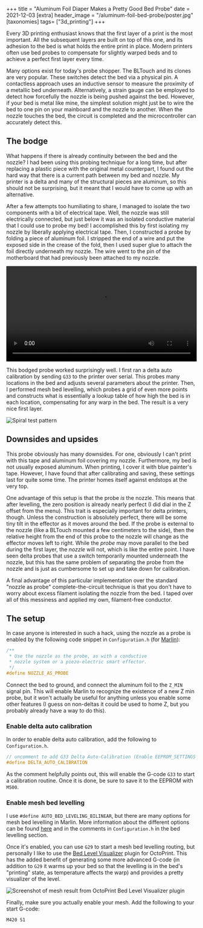 +++
title = "Aluminum Foil Diaper Makes a Pretty Good Bed Probe"
date = 2021-12-03
[extra]
header_image = "/aluminum-foil-bed-probe/poster.jpg"
[taxonomies]
tags= ["3d_printing"]
+++

Every 3D printing enthusiast knows that the first layer of a print is the most important.
All the subsequent layers are built on top of this one,
and its adhesion to the bed is what holds the entire print in place.
Modern printers often use bed probes to compensate for slightly warped beds
and to achieve a perfect first layer every time.

<!-- more -->

Many options exist for today's probe shopper.
The BLTouch and its clones are very popular.
These switches detect the bed via a physical pin.
A contactless approach uses an inductive sensor to measure the proximity of a metallic bed underneath.
Alternatively, a strain gauge can be employed to detect how forcefully the nozzle is being pushed against the bed.
However, if your bed is metal like mine,
the simplest solution might just be to wire the bed to one pin on your mainboard
and the nozzle to another.
When the nozzle touches the bed,
the circuit is completed and the microcontroller can accurately detect this.

## The bodge

What happens if there is already continuity between the bed and the nozzle?
I had been using this probing technique for a long time,
but after replacing a plastic piece with the original metal counterpart,
I found out the hard way that there is a current path between my bed and nozzle.
My printer is a delta
and many of the structural pieces are aluminum,
so this should not be surprising,
but it meant that I would have to come up with an alternative.

After a few attempts too humiliating to share,
I managed to isolate the two components with a bit of electrical tape.
Well, the nozzle was still electrically connected,
but just below it was an isolated conductive material that I could use to probe my bed!
I accomplished this by first isolating my nozzle by liberally applying electrical tape.
Then, I constructed a probe by folding a piece of aluminum foil.
I stripped the end of a wire and put the exposed side in the crease of the fold,
then I used super glue to attach the foil directly underneath my nozzle.
The wire went to the pin of the motherboard that had previously been attached to my nozzle.

<video src="/aluminum-foil-bed-probe/video.mp4" width="100%" controls></video>

This bodged probe worked surprisingly well.
I first ran a delta auto calibration by sending `G33` to the printer over serial.
This probes many locations in the bed and adjusts several parameters about the printer.
Then, I performed mesh bed levelling,
which probes a grid of even more points
and constructs what is essentially a lookup table of how high the bed is in each location,
compensating for any warp in the bed.
The result is a very nice first layer.

![Spiral test pattern](/spiral.jpg)

## Downsides and upsides

This probe obviously has many downsides.
For one, obviously I can't print with this tape and aluminum foil covering my nozzle.
Furthermore, my bed is not usually exposed aluminum.
When printing, I cover it with blue painter's tape.
However, I have found that after calibrating and saving,
these settings last for quite some time.
The printer homes itself against endstops at the very top.

One advantage of this setup is that the probe *is* the nozzle.
This means that after levelling, the zero position is already nearly perfect
(I did dial in the Z offset from the menu).
This trait is especially important for delta printers, though.
Unless the construction is absolutely perfect,
there will be some tiny tilt in the effector as it moves around the bed.
If the probe is external to the nozzle
(like a BLTouch mounted a few centimeters to the side),
then the relative height from the end of this probe to the nozzle
will change as the effector moves left to right.
While the *probe* may move parallel to the bed during the first layer,
the *nozzle* will not,
which is like the entire point.
I have seen delta probes that use a switch temporarily mounted underneath the nozzle,
but this has the same problem of separating the probe from the nozzle
and is just as cumbersome to set up and take down for calibration.

A final advantage of this particular implementation over the standard "nozzle as probe"
complete-the-circuit technique is that you don't have to worry about excess filament
isolating the nozzle from the bed.
I taped over all of this messiness and applied my own, filament-free conductor.

## The setup

In case anyone is interested in such a hack,
using the nozzle as a probe is enabled by the following code snippet in `Configuration.h` (for [Marlin](https://marlinfw.org/)):
```c
/**
 * Use the nozzle as the probe, as with a conductive
 * nozzle system or a piezo-electric smart effector.
 */
#define NOZZLE_AS_PROBE
```
Connect the bed to ground, and connect the aluminum foil to the `Z_MIN` signal pin.
This will enable Marlin to recognize the existence of a new Z min probe,
but it won't actually be useful for anything unless you enable some other features
(I guess on non-deltas it could be used to home Z, but you probably already have a way to do this).

### Enable delta auto calibration

In order to enable delta auto calibration,
add the following to `Configuration.h`.
```c
// uncomment to add G33 Delta Auto-Calibration (Enable EEPROM_SETTINGS to store results)
#define DELTA_AUTO_CALIBRATION
```
As the comment helpfully points out, this will enable the G-code `G33` to start a calibration routine.
Once it is done, be sure to save it to the EEPROM with `M500`.

### Enable mesh bed levelling

I use `#define AUTO_BED_LEVELING_BILINEAR`,
but there are many options for mesh bed levelling in Marlin.
More information about the different options can be found [here](https://marlinfw.org/docs/gcode/G029.html)
and in the comments in `Configuration.h` in the bed levelling section.

Once it's enabled, you can use `G29` to start a mesh bed levelling routing,
but personally I like to use the [Bed Level Visualizer](https://plugins.octoprint.org/plugins/bedlevelvisualizer/) plugin for OctoPrint.
This has the added benefit of generating some more advanced G-code
(in addition to `G29` it warms up your bed so that the levelling is in the bed's "printing" state, as temperature affects the warp)
and provides a pretty visualizer of the level.

![Screenshot of mesh result from OctoPrint Bed Level Visualizer plugin](/mesh_bed.png)

Finally, make sure you actually enable your mesh.
Add the following to your start G-code:

```gcode
M420 S1
```
